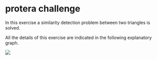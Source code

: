 # protera challenge

In this exercise a similarity detection problem between two triangles is solved.

All the details of this exercise are indicated in the following explanatory graph.

![](C:\Users\raulp\PycharmProjects\protera\media\triangles.png)